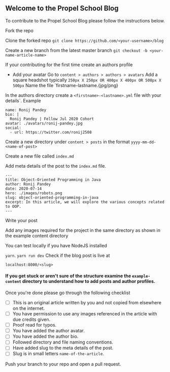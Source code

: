 ## Welcome to the Propel School Blog

To contribute to the Propel School Blog please follow the instructions below. 

Fork the repo 

Clone the forked repo
`git clone https://github.com/<your-username>/blog`

Create a new branch from the latest master branch
`git checkout -b <your-name-article-name>`

If your contributing for the first time create an authors profile

- Add your avatar
Go to `content > authors > authors > avatars`
Add a square headshot typically `250px X 250px OR 400px X 400px OR 500px X 500px`
Name the file `firstname-lastname.{jpg/png}

In the authors directory create a `<firstname>-<lastname>.yml` file with your details`. Example
```
name: Ronij Pandey
bio: |
  Ronij Pandey | Fellow Jul 2020 Cohort
avatar: ./avatars/ronij-pandey.jpg
social:
  - url: https://twitter.com/ronij2508

```
Create a new directory under `content > posts` in the format `yyyy-mm-dd-<name-of-post>`

Create a new file called  `index.md`

Add meta details of the post to the `index.md` file. 

```
---
title: Object-Oriented Programming in Java
author: Ronij Pandey
date: 2020-07-14
hero: ./images/robots.png
slug: object-oriented-programming-in-java
excerpt: In this article, we will explore the various concepts related to OOP.
---
```

Write your post


Add any images required for the project in the same directory as shown in the example content directory

You can test locally if you have NodeJS installed

`yarn`. 
`yarn run dev`
Check if the blog post is live at 

`localhost:8000/<slug>`

####   If you get stuck or aren't sure of the structure examine the `example-content` directory to understand how to add posts and author profiles.

Once you're done please go through the following checklist

- [ ] This is an original article written by you and not copied from elsewhere on the internet.  
- [ ] You have permission to use any images referenced in the article with due credits given.    
- [ ] Proof read for typos.  
- [ ] You have added the author avatar.  
- [ ] You have added the author bio.  
- [ ] Followed directory and file naming conventions.  
- [ ] Have added slug to the meta details of the post.  
- [ ] Slug is in small letters `name-of-the-article`.  

Push your branch to your repo and open a pull request. 

